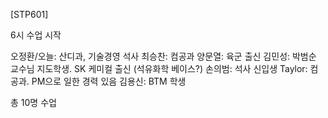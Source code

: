 [STP601]

6시 수업 시작

오정환/오늘: 산디과, 기술경영 석사
최승찬: 컴공과
양문열: 육군 출신
김민성: 박범순 교수님 지도학생. SK 케미컬 출신 (석유화학 베이스?)
손의범: 석사 신입생
Taylor: 컴공과. PM으로 일한 경력 있음 
김용신: BTM 학생

총 10명 수업
